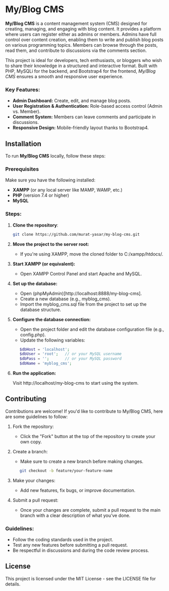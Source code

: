 # My/Blog CMS

**My/Blog CMS** is a content management system (CMS) designed for creating, managing, and engaging with blog content. It provides a platform where users can register either as admins or members. Admins have full control over content creation, enabling them to write and publish blog posts on various programming topics. Members can browse through the posts, read them, and contribute to discussions via the comments section.

This project is ideal for developers, tech enthusiasts, or bloggers who wish to share their knowledge in a structured and interactive format. Built with PHP, MySQLi for the backend, and Bootstrap4 for the frontend, *My/Blog CMS* ensures a smooth and responsive user experience.

### Key Features:
- **Admin Dashboard:** Create, edit, and manage blog posts.
- **User Registration & Authentication:** Role-based access control (Admin vs. Member).
- **Comment System:** Members can leave comments and participate in discussions.
- **Responsive Design:** Mobile-friendly layout thanks to Bootstrap4.

## Installation

To run **My/Blog CMS** locally, follow these steps:

### Prerequisites
Make sure you have the following installed:
- **XAMPP** (or any local server like MAMP, WAMP, etc.)
- **PHP** (version 7.4 or higher)
- **MySQL**

### Steps:
1. **Clone the repository**:
   ```bash
   git clone https://github.com/murat-yasar/my-blog-cms.git
   ```
2. **Move the project to the server root:**

   - If you're using XAMPP, move the cloned folder to C:/xampp/htdocs/.

3. **Start XAMPP (or equivalent):**

   - Open XAMPP Control Panel and start Apache and MySQL.

4. **Set up the database:**

   - Open (phpMyAdmin)[http://localhost:8888/my-blog-cms].
   - Create a new database (e.g., myblog_cms).
   - Import the myblog_cms.sql file from the project to set up the database structure.

5. **Configure the database connection:**

   - Open the project folder and edit the database configuration file (e.g., config.php).
   - Update the following variables:
   ```php
      $dbHost = 'localhost';
      $dbUser = 'root';   // or your MySQL username
      $dbPass = '';       // or your MySQL password
      $dbName = 'myblog_cms';
   ```

6. **Run the application:**

    Visit http://localhost/my-blog-cms to start using the system.

## Contributing

Contributions are welcome! If you'd like to contribute to My/Blog CMS, here are some guidelines to follow:

   1. Fork the repository:
      -  Click the "Fork" button at the top of the repository to create your own copy.

   2. Create a branch:
      -  Make sure to create a new branch before making changes.

      ```bash
         git checkout -b feature/your-feature-name
      ```

   3. Make your changes:

      - Add new features, fix bugs, or improve documentation.

   4. Submit a pull request:

      - Once your changes are complete, submit a pull request to the main branch with a clear description of what you’ve done.

### Guidelines:

   - Follow the coding standards used in the project.
   - Test any new features before submitting a pull request.
   - Be respectful in discussions and during the code review process.

## License

This project is licensed under the MIT License - see the LICENSE file for details.
